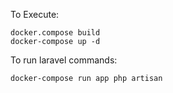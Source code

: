 
To Execute:

```
docker.compose build
docker-compose up -d
```

To run laravel commands:

```
docker-compose run app php artisan


